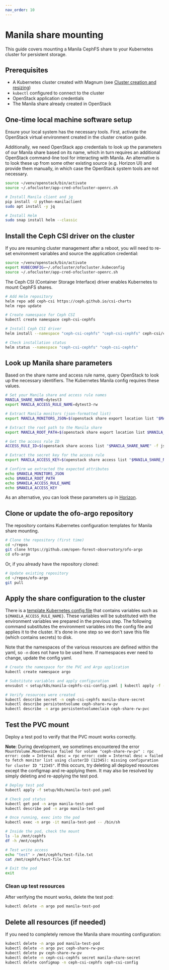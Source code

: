 ```yaml
---
nav_order: 10
---
```


# Manila share mounting

This guide covers mounting a Manila CephFS share to your Kubernetes cluster for persistent storage.

## Prerequisites

- A Kubernetes cluster created with Magnum (see [Cluster creation and resizing](cluster-creation-and-resizing.md))
- `kubectl` configured to connect to the cluster
- OpenStack application credentials
- The Manila share already created in OpenStack

## One-time local machine software setup

Ensure your local system has the necessary tools. First, activate the OpenStack virtual environment created in the cluster creation guide.

Additionally, we need OpenStack app credentials to look up the parameters of our Manila share based
on its name, which in turn requires an additional OpenStack command-line tool for interacting with Manila. An alternative is to look these up from some other existing source (e.g. Horizon UI)
and provide them manually, in which case the OpenStack system tools are not necessary.

```bash
source ~/venv/openstack/bin/activate
source ~/.ofocluster/app-cred-ofocluster-openrc.sh

# Install Manila client and jq
pip install -U python-manilaclient
sudo apt install -y jq

# Install Helm
sudo snap install helm --classic
```

## Install the Ceph CSI driver on the cluster

If you are resuming cluster management after a reboot, you will need to re-set environment variables and source the application credential:

```bash
source ~/venv/openstack/bin/activate
export KUBECONFIG=~/.ofocluster/ofocluster.kubeconfig
source ~/.ofocluster/app-cred-ofocluster-openrc.sh
```

The Ceph CSI (Container Storage Interface) driver enables Kubernetes to mount CephFS shares.

```bash
# Add Helm repository
helm repo add ceph-csi https://ceph.github.io/csi-charts
helm repo update

# Create namespace for Ceph CSI
kubectl create namespace ceph-csi-cephfs

# Install Ceph CSI driver
helm install --namespace "ceph-csi-cephfs" "ceph-csi-cephfs" ceph-csi/ceph-csi-cephfs

# Check installation status
helm status --namespace "ceph-csi-cephfs" "ceph-csi-cephfs"
```

## Look up Manila share parameters

Based on the share name and access rule name, query OpenStack to look up the necessary identifiers. The Kubernetes Manila config requires these values.

```bash
# Set your Manila share and access rule names
MANILA_SHARE_NAME=dytest3
export MANILA_ACCESS_RULE_NAME=dytest3-rw

# Extract Manila monitors (json-formatted list)
export MANILA_MONITORS_JSON=$(openstack share export location list "$MANILA_SHARE_NAME" -f json | jq -r '.[0].Path | split(":/")[0] | split(",") | map("\"" + . + "\"") | join(",")')

# Extract the root path to the Manila share
export MANILA_ROOT_PATH=$(openstack share export location list $MANILA_SHARE_NAME -f json | jq -r '.[0].Path' | awk -F':/' '{print "/"$2}')

# Get the access rule ID
ACCESS_RULE_ID=$(openstack share access list "$MANILA_SHARE_NAME" -f json | jq -r ".[] | select(.\"Access To\" == \"$MANILA_ACCESS_RULE_NAME\") | .ID")

# Extract the secret key for the access rule
export MANILA_ACCESS_KEY=$(openstack share access list "$MANILA_SHARE_NAME" -f json | jq -r ".[] | select(.\"Access To\" == \"$MANILA_ACCESS_RULE_NAME\") | .\"Access Key\"")

# Confirm we extracted the expected attributes
echo $MANILA_MONITORS_JSON
echo $MANILA_ROOT_PATH
echo $MANILA_ACCESS_RULE_NAME
echo $MANILA_ACCESS_KEY
```

As an alternative, you can look these parameters up in [Horizon](https://js2.jetstream-cloud.org).

## Clone or update the ofo-argo repository

The repository contains Kubernetes configuration templates for Manila share mounting.

```bash
# Clone the repository (first time)
cd ~/repos
git clone https://github.com/open-forest-observatory/ofo-argo
cd ofo-argo
```

Or, if you already have the repository cloned:

```bash
# Update existing repository
cd ~/repos/ofo-argo
git pull
```

## Apply the share configuration to the cluster

There is a [template Kubernetes config file](../../setup/k8s/manila-cephfs-csi-config.yaml) that contains variables such as
`${MANILA_ACCESS_RULE_NAME}`. These variables will be substituted with the environment variables we
prepared in the previous step. The following command substitutes the environment variables into the
config file and applies it to the cluster. It's done in one step so we don't save this file (which
contains secrets) to disk.

Note that the namespaces of the various resources are defined within the yaml, so `-n` does not have to be used here. If namespaces ever need to change, update the config yaml.

```bash
# Create the namespace for the PVC and Argo application
kubectl create namespace argo

# Substitute variables and apply configuration
envsubst < setup/k8s/manila-cephfs-csi-config.yaml | kubectl apply -f -

# Verify resources were created
kubectl describe secret -n ceph-csi-cephfs manila-share-secret
kubectl describe persistentvolume ceph-share-rw-pv
kubectl describe -n argo persistentvolumeclaim ceph-share-rw-pvc
```

## Test the PVC mount

Deploy a test pod to verify that the PVC mount works correctly.

**Note**: During development, we sometimes encountered the error `MountVolume.MountDevice failed for volume "ceph-share-rw-pv" : rpc error: code = Internal desc = rpc error: code = Internal desc = failed to fetch monitor list using clusterID (12345): missing configuration for cluster ID "12345"`. If this occurs, try deleting all deployed resources except the configmap and re-applying them. It may also be resolved by simply deleting and re-applying the test pod.

```bash
# Deploy test pod
kubectl apply -f setup/k8s/manila-test-pod.yaml

# Check pod status
kubectl get pod -n argo manila-test-pod
kubectl describe pod -n argo manila-test-pod

# Once running, exec into the pod
kubectl exec -n argo -it manila-test-pod -- /bin/sh

# Inside the pod, check the mount
ls -la /mnt/cephfs
df -h /mnt/cephfs

# Test write access
echo "test" > /mnt/cephfs/test-file.txt
cat /mnt/cephfs/test-file.txt

# Exit the pod
exit
```

### Clean up test resources

After verifying the mount works, delete the test pod:

```bash
kubectl delete -n argo pod manila-test-pod
```

## Delete all resources (if needed)

If you need to completely remove the Manila share mounting configuration:

```bash
kubectl delete -n argo pod manila-test-pod
kubectl delete -n argo pvc ceph-share-rw-pvc
kubectl delete pv ceph-share-rw-pv
kubectl delete -n ceph-csi-cephfs secret manila-share-secret
kubectl delete configmap -n ceph-csi-cephfs ceph-csi-config
```
